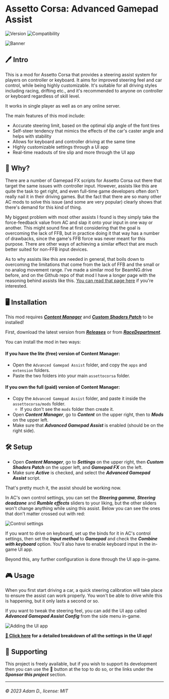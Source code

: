 # Assetto Corsa: Advanced Gamepad Assist

![Version](https://img.shields.io/badge/Version-1.1.1-blue.svg) ![Compatibility](https://img.shields.io/badge/CSP-0.1.79-green.svg)

![Banner](https://i.imgur.com/AiZvIHx.png)

## 🖊️ Intro

This is a mod for Assetto Corsa that provides a steering assist system for players on controller or keyboard. It aims for improved steering feel and car control, while being highly customizable. It's suitable for all driving styles including racing, drifting etc., and it's recommended to anyone on controller or keyboard regardless of skill level.

It works in single player as well as on any online server.

The main features of this mod include:

 - Accurate steering limit, based on the optimal slip angle of the font tires
 - Self-steer tendency that mimics the effects of the car's caster angle and helps with stability
 - Allows for keyboard and controller driving at the same time
 - Highly customizable settings through a UI app
 - Real-time readouts of tire slip and more through the UI app

## 📖 Why?

There are a number of Gamepad FX scripts for Assetto Corsa out there that target the same issues with controller input. However, assists like this are quite the task to get right, and even full-time game developers often don't really nail it in their driving games. But the fact that there are so many other AC mods to solve this issue (and some are very popular) clearly shows that there's demand for this kind of thing.

My biggest problem with most other assists I found is they simply take the force-feedback value from AC and slap it onto your input in one way or another. This might sound fine at first considering that the goal is overcoming the lack of FFB, but in practice doing it that way has a number of drawbacks, since the game's FFB force was never meant for this purpose. There are other ways of achieving a similar effect that are much better suited for non-FFB input devices.

As to why assists like this are needed in general, that boils down to overcoming the limitations that come from the lack of FFB and the small or no analog movement range. I've made a similar mod for BeamNG.drive before, and on the Github repo of that mod I have a longer page with the reasoning behind assists like this. [You can read that page here](https://github.com/adam10603/BeamNG-Advanced-Steering/blob/release/Explanation.md) if you're interested.

## 🖥️ Installation

This mod requires [***Content Manager***](https://assettocorsa.club/content-manager.html) and [***Custom Shaders Patch***](https://acstuff.ru/patch/) to be installed!

First, download the latest version from [***Releases***](https://github.com/adam10603/AC-Advanced-Gamepad-Assist/releases) or from [***RaceDepartment***](https://www.racedepartment.com/downloads/advanced-gamepad-assist.62485/).

You can install the mod in two ways:

#### If you have the lite (free) version of Content Manager:

 - Open the `Advanced Gamepad Assist` folder, and copy the `apps` and `extension` folders.
 - Paste the two folders into your main `assettocorsa` folder.

#### If you own the full (paid) version of Content Manager:

 - Copy the `Advanced Gamepad Assist` folder, and paste it inside the `assettocorsa/mods` folder.
   - If you don't see the `mods` folder then create it.
 - Open ***Content Manager***, go to ***Content*** on the upper right, then to ***Mods*** on the upper left.
 - Make sure that ***Advanced Gamepad Assist*** is enabled (should be on the right side).

## 🛠 Setup

 - Open ***Content Manager***, go to ***Settings*** on the upper right, then ***Custom Shaders Patch*** on the upper left, and ***Gamepad FX*** on the left.
 - Make sure ***Active*** is checked, and select the ***Advanced Gamepad Assist*** script.

That's pretty much it, the assist should be working now.

In AC's own control settings, you can set the ***Steering gamma***, ***Steering deadzone*** and ***Rumble effects*** sliders to your liking, but the other sliders won't change anything while using this assist. Below you can see the ones that don't matter crossed out with red:

![Control settings](https://i.imgur.com/rP0NoyC.png)

If you want to drive on keyboard, set up the binds for it in AC's control settings, then set the ***Input method*** to ***Gamepad*** and check the ***Combine with keyboard*** option. You'll also have to enable keyboard input in the in-game UI app.

Beyond this, any further configuration is done through the UI app in-game.

## 🎮 Usage

When you first start driving a car, a quick steering calibration will take place to ensure the assist can work properly. You won't be able to drive while this is happening, but it only lasts a second or so.

If you want to tweak the steering feel, you can add the UI app called ***Advanced Gamepad Assist Config*** from the side menu in-game.

![Adding the UI app](https://i.imgur.com/Ffms6Rd.png)

**[📝 Click here](ConfigGuide.md) for a detailed breakdown of all the settings in the UI app!**

## 💖 Supporting

This project is freely available, but if you wish to support its development then you can use the 💟 button at the top to do so, or the links under the ***Sponsor this project*** section.

___

###### © 2023 Adam D., license: MIT